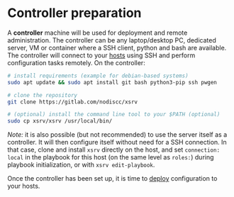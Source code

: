 # Controller preparation

A **controller** machine will be used for deployment and remote administration.
The controller can be any laptop/desktop PC, dedicated server, VM or container where a SSH client, python and bash are available.
The controller will connect to your [hosts](server-preparation.md) using SSH and perform configuration tasks remotely.
On the controller:


```bash
# install requirements (example for debian-based systems)
sudo apt update && sudo apt install git bash python3-pip ssh pwgen

# clone the repository
git clone https://gitlab.com/nodiscc/xsrv

# (optional) install the command line tool to your $PATH (optional)
sudo cp xsrv/xsrv /usr/local/bin/
```

_Note:_ it is also possible (but not recommended) to use the server itself as a controller. It will then configure itself without need for a SSH connection.
In that case, clone and install `xsrv` directly on the host, and set `connection: local` in the playbook for this host (on the same level as `roles:`) during playbook initialization, or with `xsrv edit-playbook`.

Once the controller has been set up, it is time to [deploy](first-deployment.md) configuration to your hosts.
